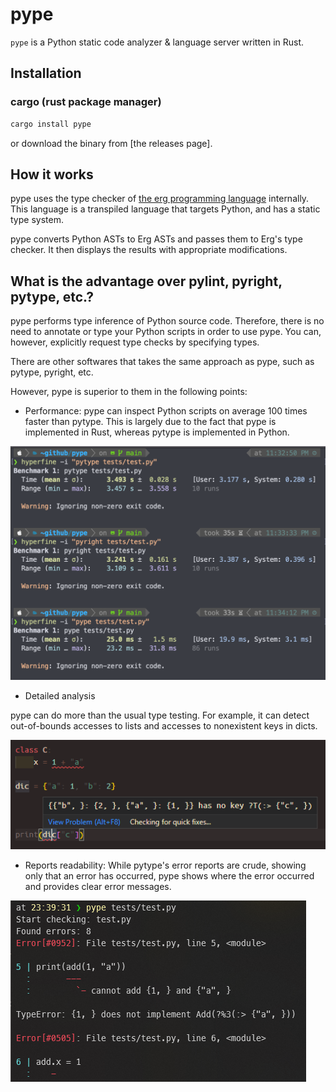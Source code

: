 # pype

`pype` is a Python static code analyzer & language server written in Rust.

## Installation

### cargo (rust package manager)

```bash
cargo install pype
```

or download the binary from [the releases page].

## How it works

pype uses the type checker of [the erg programming language](https://erg-lang.org) internally.
This language is a transpiled language that targets Python, and has a static type system.

pype converts Python ASTs to Erg ASTs and passes them to Erg's type checker. It then displays the results with appropriate modifications.

## What is the advantage over pylint, pyright, pytype, etc.?

pype performs type inference of Python source code. Therefore, there is no need to annotate or type your Python scripts in order to use pype. You can, however, explicitly request type checks by specifying types.

There are other softwares that takes the same approach as pype, such as pytype, pyright, etc.

However, pype is superior to them in the following points:

* Performance: pype can inspect Python scripts on average 100 times faster than pytype. This is largely due to the fact that pype is implemented in Rust, whereas pytype is implemented in Python.

![performance](images/performance.png)

* Detailed analysis

pype can do more than the usual type testing. For example, it can detect out-of-bounds accesses to lists and accesses to nonexistent keys in dicts.

![analysis](images/analysis.png)

* Reports readability: While pytype's error reports are crude, showing only that an error has occurred, pype shows where the error occurred and provides clear error messages.

![reports](images/reports.png)
